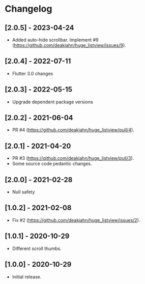 # Changelog

## [2.0.5] - 2023-04-24

* Added auto-hide scrollbar. Implement #9 (https://github.com/deakjahn/huge_listview/issues/9).

## [2.0.4] - 2022-07-11

* Flutter 3.0 changes

## [2.0.3] - 2022-05-15

* Upgrade dependent package versions

## [2.0.2] - 2021-06-04

* PR #4 (https://github.com/deakjahn/huge_listview/pull/4).

## [2.0.1] - 2021-04-20

* PR #3 (https://github.com/deakjahn/huge_listview/pull/3).
* Some source code pedantic changes.

## [2.0.0] - 2021-02-28

* Null safety

## [1.0.2] - 2021-02-08

* Fix #2 (https://github.com/deakjahn/huge_listview/issues/2).

## [1.0.1] - 2020-10-29

* Different scroll thumbs.

## [1.0.0] - 2020-10-29

* Initial release.

